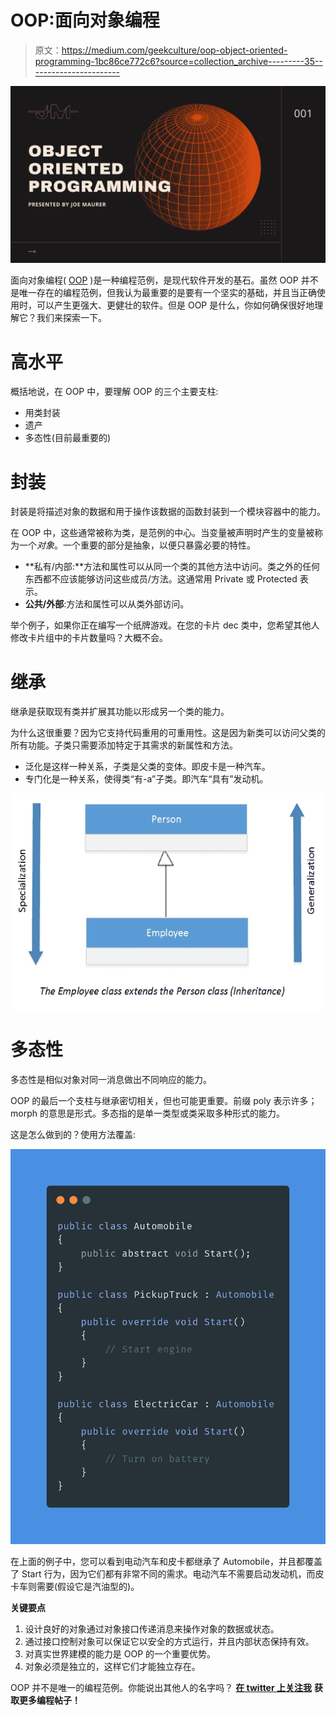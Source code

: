 # OOP:面向对象编程

> 原文：<https://medium.com/geekculture/oop-object-oriented-programming-1bc86ce772c6?source=collection_archive---------35----------------------->

![](img/e1ae82eb023b24c2c625a6645147548f.png)

面向对象编程( [OOP](https://www.educative.io/blog/object-oriented-programming) )是一种编程范例，是现代软件开发的基石。虽然 OOP 并不是唯一存在的编程范例，但我认为最重要的是要有一个坚实的基础，并且当正确使用时，可以产生更强大、更健壮的软件。但是 OOP 是什么，你如何确保很好地理解它？我们来探索一下。

# **高水平**

概括地说，在 OOP 中，要理解 OOP 的三个主要支柱:

*   用类封装
*   遗产
*   多态性(目前最重要的)

# **封装**

封装是将描述对象的数据和用于操作该数据的函数封装到一个模块容器中的能力。

在 OOP 中，这些通常被称为类，是范例的中心。当变量被声明时产生的变量被称为一个*对象*。一个重要的部分是抽象，以便只暴露必要的特性。

*   **私有/内部:**方法和属性可以从同一个类的其他方法中访问。类之外的任何东西都不应该能够访问这些成员/方法。这通常用 Private 或 Protected 表示。
*   **公共/外部**:方法和属性可以从类外部访问。

举个例子，如果你正在编写一个纸牌游戏。在您的卡片 dec 类中，您希望其他人修改卡片组中的卡片数量吗？大概不会。

# **继承**

继承是获取现有类并扩展其功能以形成另一个类的能力。

为什么这很重要？因为它支持代码重用的可重用性。这是因为新类可以访问父类的所有功能。子类只需要添加特定于其需求的新属性和方法。

*   泛化是这样一种关系，子类是父类的变体。即皮卡是一种汽车。
*   专门化是一种关系，使得类“有-a”子类。即汽车“具有”发动机。

![](img/0344dcd53add99c0c1d6aab36c9d2718.png)

# **多态性**

多态性是相似对象对同一消息做出不同响应的能力。

OOP 的最后一个支柱与继承密切相关，但也可能更重要。前缀 poly 表示许多；morph 的意思是形式。多态指的是单一类型或类采取多种形式的能力。

这是怎么做到的？使用方法覆盖:

![](img/baea0e9e1399587eee87add1b6382b0a.png)

在上面的例子中，您可以看到电动汽车和皮卡都继承了 Automobile，并且都覆盖了 Start 行为，因为它们都有非常不同的需求。电动汽车不需要启动发动机，而皮卡车则需要(假设它是汽油型的)。

**关键要点**

1.  设计良好的对象通过对象接口传递消息来操作对象的数据或状态。
2.  通过接口控制对象可以保证它以安全的方式运行，并且内部状态保持有效。
3.  对真实世界建模的能力是 OOP 的一个重要优势。
4.  对象必须是独立的，这样它们才能独立存在。

OOP 并不是唯一的编程范例。你能说出其他人的名字吗？ [**在 twitter 上关注我**](https://twitter.com/maurerpwer) **获取更多编程帖子！**